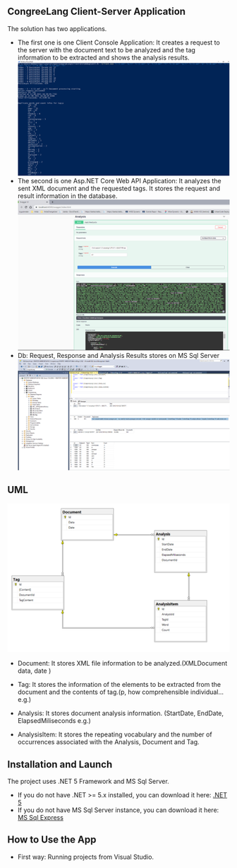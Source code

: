 ## CongreeLang Client-Server Application
The solution has two applications. 
- The first one is one Client Console Application: It creates a request to the server with the document text to be analyzed and the tag information to be extracted and shows the analysis results.
![Client](https://github.com/mehmetyagci/CongreeLang/blob/master/screehshots/1ClientApp.png)
- The second is one Asp.NET Core Web API Application: It analyzes the sent XML document and the requested tags. It stores the request and result information in the database.
![Server](https://github.com/mehmetyagci/CongreeLang/blob/master/screehshots/2Server.png)
- Db: Request, Response and Analysis Results stores on MS Sql Server
![Db](https://github.com/mehmetyagci/CongreeLang/blob/master/screehshots/3Db.png)

## UML
![UML](https://github.com/mehmetyagci/CongreeLang/blob/master/screehshots/4UML_Diagram.png)
 - Document: It stores XML file information to be analyzed.(XMLDocument data, date )
 - Tag: It stores the information of the elements to be extracted from the document and the contents of tag.(p, how comprehensible individual...  e.g.)

 - Analysis: It stores document analysis information. (StartDate, EndDate, ElapsedMiliseconds e.g.)
 - AnalysisItem: It stores the repeating vocabulary and the number of occurrences associated with the Analysis, Document and Tag.

 ## Installation and Launch
 The project uses .NET 5 Framework and MS Sql Server. 
 - If you do not have .NET >= 5.x installed, you can download it here: [.NET 5](https://dotnet.microsoft.com/download/dotnet/5.0)
 - If you do not have MS Sql Server instance, you can download it here: [MS Sql Express](https://go.microsoft.com/fwlink/?linkid=866658)

  ## How to Use the App
 - First way: Running projects from Visual Studio.  


